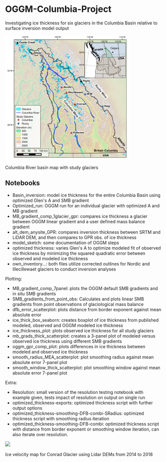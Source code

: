 # OGGM-Columbia-Project
Investigating ice thickness for six glaciers in the Columbia Basin relative to surface inversion model output

<img src="images/CBT _ice_thick_cc.png" width="400">

Columbia River basin map with study glaciers

## Notebooks

- Basin_inversion: model ice thickness for the entire Columbia Basin using optimized Glen's A and SMB gradient
- Optimized_run: OGGM run for an individual glacier with optimized A and MB gradient
- MB_gradient_comp_1glacier_gpr: compares ice thickness a glacier between OGGM linear gradient and a user defined mass balance gradient
- alt_dem_anysite_GPR: compares inversion thickness between SRTM and LiDAR DEM, and then compares to GPR obs. of ice thickness
- model_sketch: some documentation of OGGM steps
- optimized thickness: varies Glen's A to optimize modeled fit of observed ice thickness by minimizing the squared quadratic error  between observed and modeled ice thickness
- own_inventory...: both files utilize corrected outlines for Nordic and Illecillewaet glaciers to conduct inversion analyses

Plotting:
- MB_gradient_comp_7panel: plots the OGGM default SMB gradients and in situ SMB gradients
- SMB_gradients_from_point_obs: Calculates and plots linear SMB gradients from point observations of glaciological mass balance 
- dfb_error_scatterplot: plots distance from border exponent against mean absolute error
- ice_thick_box_seaborn: creates boxplot of ice thickness from published modeled, observed and OGGM modeled ice thickness
- ice_thickness_plot: plots observed ice thickness for all study glaciers
- mb_grads_thick_scatterplot: creates a 3-panel plot of modeled versus observed ice thickness using different SMB gradients
- oggm_gpr_comp_plot: plots differences in ice thickness between modeled and observed ice thickness 
- smooth_radius_MEA_scatterplot: plot smoothing radius against mean absolute error 7-panel plot
- smooth_window_thick_scatterplot: plot smoothing window against mean absolute error 7-panel plot

Extra:
- Resolution: small version of the resolution testing notebook with example given, tests impact of resolution on output on single run
- optimized_thickness-exports: optimized thickness script with further output options
- optimized_thickness-smoothing-DFB-combi-SRadius: optimized thickness script with smoothing radius iteration 
- optimized_thickness-smoothing-DFB-combi: optimized thickness script with distance from border exponent or smoothing window iteration, can also iterate over resolution.

<img src="images/conrad_all_14f_18s_vel_less_5m_spm2.png" width="400">

Ice velocity map for Conrad Glacier using Lidar DEMs from 2014 to 2018 




